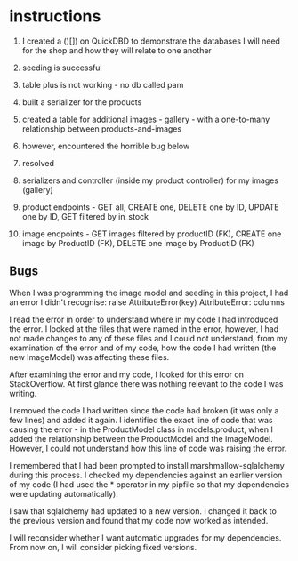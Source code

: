 # instructions

1. I created a ()[]) on QuickDBD to demonstrate the databases I will need for the shop and how they will relate to one another

1. seeding is successful 
2. table plus is not working - no db called pam
3. built a serializer for the products
4. created a table for additional images - gallery - with a one-to-many relationship between products-and-images
5. however, encountered the horrible bug below
6. resolved
7. serializers and controller (inside my product controller) for my images (gallery)
8. product endpoints - GET all, CREATE one, DELETE one by ID, UPDATE one by ID, GET filtered by in_stock
9. image endpoints - GET images filtered by productID (FK), CREATE one image by ProductID (FK), DELETE one image by ProductID (FK)
## Bugs 

When I was programming the image model and seeding in this project, I had an error I didn't recognise: 
raise AttributeError(key)
AttributeError: columns

I read the error in order to understand where in my code I had introduced the error. I looked at the files that were named in the error, however, I had not made changes to any of these files and I could not understand, from my examination of the error and of my code, how the code I had written (the new ImageModel) was affecting these files.  

After examining the error and my code, I looked for this error on StackOverflow. At first glance there was nothing relevant to the code I was writing.  

I removed the code I had written since the code had broken (it was only a few lines) and added it again.  I identified the exact line of code that was causing the error - in the ProductModel class in models.product, when I added the relationship between the ProductModel and the ImageModel. However, I could not understand how this line of code was raising the error.

I remembered that I had been prompted to install marshmallow-sqlalchemy during this process. I checked my dependencies against an earlier version of my code (I had used the * operator in my pipfile so that my dependencies were updating automatically).  

I saw that sqlalchemy had updated to a new version. I changed it back to the previous version and found that my code now worked as intended.  

I will reconsider whether I want automatic upgrades for my dependencies.  From now on, I will consider picking fixed versions.  

